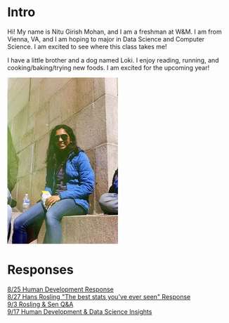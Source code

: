 # Intro

Hi! My name is Nitu Girish Mohan, and I am a freshman at W&M. I am from Vienna, VA, and I am hoping to major in Data Science and Computer Science. I am excited to see where this class takes me!  

I have a little brother and a dog named Loki. I enjoy reading, running, and cooking/baking/trying new foods. I am excited for the upcoming year!  

![](IMG_33445.JPG)

# Responses

[8/25 Human Development Response](Blumenstock.md)     
[8/27 Hans Rosling "The best stats you've ever seen" Response](Rosling_Response.md)    
[9/3 Rosling & Sen Q&A](IntroResponse.md)      
[9/17 Human Development & Data Science Insights](Insight.md)
